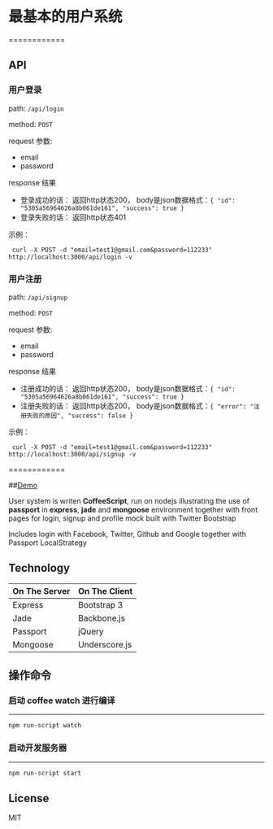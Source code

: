 # 最基本的用户系统
============


## API

### 用户登录

path: `/api/login`

method: `POST`

request 参数:
 * email
 * password

response 结果
 * 登录成功的话： 返回http状态200， body是json数据格式：`{ "id": "5305a56964626a8b061de161", "success": true }`
 * 登录失败的话： 返回http状态401

示例：
```
 curl -X POST -d "email=test1@gmail.com&password=112233" http://localhost:3000/api/login -v
```

### 用户注册

path: `/api/signup`

method: `POST`

request 参数:
 * email
 * password

response 结果
 * 注册成功的话： 返回http状态200， body是json数据格式：`{ "id": "5305a56964626a8b061de161", "success": true }`
 * 注册失败的话： 返回http状态200， body是json数据格式：`{ "error": "注册失败的原因", "success": false }`

示例：
```
 curl -X POST -d "email=test1@gmail.com&password=112233" http://localhost:3000/api/signup -v
```

============

##[Demo](http://passport.diki.io)

User system is writen **CoffeeScript**, run on nodejs illustrating the use of **passport** in **express**, **jade** and **mongoose** environment
together with front pages for login, signup and profile mock built with Twitter Bootstrap

Includes login with Facebook, Twitter, Github and Google together with Passport LocalStrategy

Technology
------------

| On The Server | On The Client  |
| ------------- | -------------- |
| Express       | Bootstrap 3    |
| Jade          | Backbone.js    |
| Passport      | jQuery         |
| Mongoose      | Underscore.js  |

## 操作命令

### 启动 coffee watch 进行编译
-------------
```bash
npm run-script watch
```

### 启动开发服务器
-------------
```bash
npm run-script start
```

License
------------

MIT
